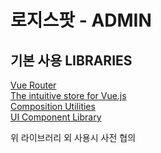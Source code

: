 # 로지스팟 - ADMIN



## 기본 사용 LIBRARIES

[Vue Router](https://router.vuejs.org/)  
[The intuitive store for Vue.js](https://pinia.vuejs.kr/)  
[Composition Utilities](https://vueuse.org/)  
[UI Component Library](https://tailwind.primevue.org/)

위 라이브러리 외 사용시 사전 협의 